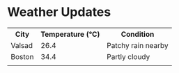# Weather Updates

<!-- WEATHER-UPDATE-START -->
<table><tr><th>City</th><th>Temperature (°C)</th><th>Condition</th></tr><tr><td>Valsad</td><td>26.4</td><td>Patchy rain nearby</td></tr><tr><td>Boston</td><td>34.4</td><td>Partly cloudy</td></tr><tr><td></td><td></td><td></td></tr></table>
<!-- WEATHER-UPDATE-END -->
